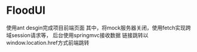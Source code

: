 # FloodUI
使用ant desgin完成项目前端页面
其中，将mock服务器关闭，使用fetch实现跨域session请求等，
后台使用springmvc接收数据
链接跳转以window.location.href方式前端跳转
